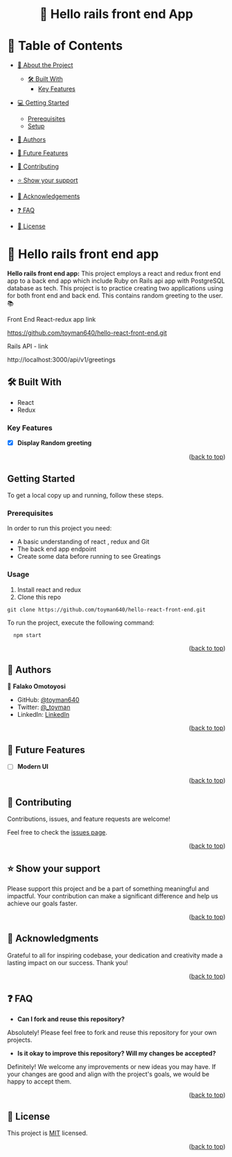 <a name="readme-top"></a>

<div align="center">
  <h1>📖 Hello rails front end App</h>
</div>


<!-- TABLE OF CONTENTS -->

# 📗 Table of Contents

- [📖 About the Project](#about-project)

  - [🛠 Built With](#built-with)
    - [Key Features](#key-features)
  <!-- - [🚀 Live Demo](#live-demo) -->
- [💻 Getting Started](#getting-started)
  - [Prerequisites](#prerequisites)
  - [Setup](#setup)
- [👥 Authors](#authors)
- [🔭 Future Features](#future-features)
- [🤝 Contributing](#contributing)
- [⭐️ Show your support](#support)
- [🙏 Acknowledgements](#acknowledgements)
- [:question: FAQ](#faq)
- [📝 License](#license)

<!-- PROJECT DESCRIPTION -->

# 📖 Hello rails front end app <a name="about-project"></a>

**Hello rails front end app:** This project employs a react and redux front end app  to a back end app which include Ruby on Rails api app with PostgreSQL database as tech. This project is to practice creating two applications using for both front end and back end. This contains random greeting to the user. 📚

Front End React-redux app link

https://github.com/toyman640/hello-react-front-end.git

Rails API - link

http://localhost:3000/api/v1/greetings


## 🛠 Built With <a name="built-with"></a>

  <ul>
    <li>React</li>
    <li>Redux</li>
  </ul>

<!-- Features -->

### Key Features <a name="key-features"></a>

- [x] **Display Random greeting**


<p align="right">(<a href="#readme-top">back to top</a>)</p>

## Getting Started

To get a local copy up and running, follow these steps.

### Prerequisites
In order to run this project you need:
  * A basic understanding of react , redux and Git
  * The back end app endpoint
  * Create some data before running to see Greatings
### Usage
1. Install react and redux
2. Clone this repo
```
git clone https://github.com/toyman640/hello-react-front-end.git
```

To run the project, execute the following command:

```
  npm start
```


<p align="right">(<a href="#readme-top">back to top</a>)</p>

<!-- AUTHORS -->

## 👥 Authors <a name="authors"></a>

👤 **Falako Omotoyosi**

- GitHub: [@toyman640](https://github.com/toyman640)
- Twitter: [@\_toyman](https://twitter.com/_toyman)
- LinkedIn: [LinkedIn](https://www.linkedin.com/in/falako-omotoyosi/)


<p align="right">(<a href="#readme-top">back to top</a>)</p>


<!-- FUTURE FEATURES -->

## 🔭 Future Features <a name="future-features"></a>

- [ ] **Modern UI**

<p align="right">(<a href="#readme-top">back to top</a>)</p>

<!-- CONTRIBUTING -->

## 🤝 Contributing <a name="contributing"></a>

Contributions, issues, and feature requests are welcome!

Feel free to check the [issues page](https://github.com/toyman640/hello-react-front-end/issues).

<p align="right">(<a href="#readme-top">back to top</a>)</p>

<!-- SUPPORT -->

## ⭐️ Show your support <a name="support"></a>

Please support this project and be a part of something meaningful and impactful. Your contribution can make a significant difference and help us achieve our goals faster.

<p align="right">(<a href="#readme-top">back to top</a>)</p>

<!-- ACKNOWLEDGEMENTS -->

## 🙏 Acknowledgments <a name="acknowledgements"></a>

Grateful to all for inspiring codebase, your dedication and creativity made a lasting impact on our success. Thank you!

<p align="right">(<a href="#readme-top">back to top</a>)</p>

## :question: FAQ <a name="faq"></a>

- **Can I fork and reuse this repository?**

Absolutely! Please feel free to fork and reuse this repository for your own projects.

- **Is it okay to improve this repository? Will my changes be accepted?**

Definitely! We welcome any improvements or new ideas you may have. If your changes are good and align with the project's goals, we would be happy to accept them.


<p align="right">(<a href="#readme-top">back to top</a>)</p>

<!-- LICENSE -->

## 📝 License <a name="license"></a>

This project is [MIT](./LICENSE) licensed.

<p align="right">(<a href="#readme-top">back to top</a>)</p>
